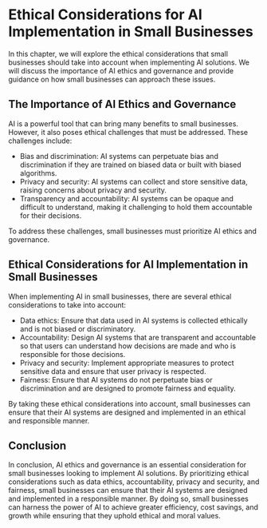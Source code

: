 Ethical Considerations for AI Implementation in Small Businesses
==========================================================================================================================

In this chapter, we will explore the ethical considerations that small businesses should take into account when implementing AI solutions. We will discuss the importance of AI ethics and governance and provide guidance on how small businesses can approach these issues.

The Importance of AI Ethics and Governance
------------------------------------------

AI is a powerful tool that can bring many benefits to small businesses. However, it also poses ethical challenges that must be addressed. These challenges include:

* Bias and discrimination: AI systems can perpetuate bias and discrimination if they are trained on biased data or built with biased algorithms.
* Privacy and security: AI systems can collect and store sensitive data, raising concerns about privacy and security.
* Transparency and accountability: AI systems can be opaque and difficult to understand, making it challenging to hold them accountable for their decisions.

To address these challenges, small businesses must prioritize AI ethics and governance.

Ethical Considerations for AI Implementation in Small Businesses
----------------------------------------------------------------

When implementing AI in small businesses, there are several ethical considerations to take into account:

* Data ethics: Ensure that data used in AI systems is collected ethically and is not biased or discriminatory.
* Accountability: Design AI systems that are transparent and accountable so that users can understand how decisions are made and who is responsible for those decisions.
* Privacy and security: Implement appropriate measures to protect sensitive data and ensure that user privacy is respected.
* Fairness: Ensure that AI systems do not perpetuate bias or discrimination and are designed to promote fairness and equality.

By taking these ethical considerations into account, small businesses can ensure that their AI systems are designed and implemented in an ethical and responsible manner.

Conclusion
----------

In conclusion, AI ethics and governance is an essential consideration for small businesses looking to implement AI solutions. By prioritizing ethical considerations such as data ethics, accountability, privacy and security, and fairness, small businesses can ensure that their AI systems are designed and implemented in a responsible manner. By doing so, small businesses can harness the power of AI to achieve greater efficiency, cost savings, and growth while ensuring that they uphold ethical and moral values.

